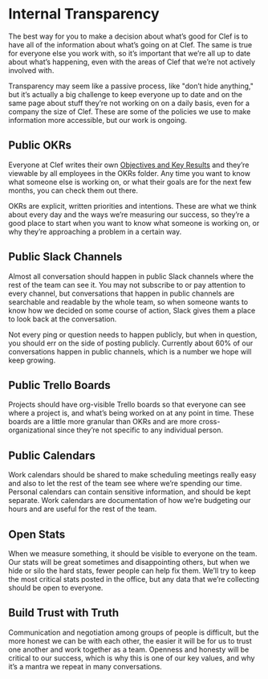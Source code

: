 # Internal Transparency

The best way for you to make a decision about what’s good for Clef is to have all of the information about what’s going on at Clef. The same is true for everyone else you work with, so it’s important that we’re all up to date about what’s happening, even with the areas of Clef that we’re not actively involved with.

Transparency may seem like a passive process, like "don’t hide anything," but it’s actually a big challenge to keep everyone up to date and on the same page about stuff they’re not working on on a daily basis, even for a company the size of Clef. These are some of the policies we use to make information more accessible, but our work is ongoing.

## Public OKRs

Everyone at Clef writes their own [Objectives and Key Results](https://github.com/clef/handbook/blob/master/Onboarding%20Documents/Objectives%20and%20Key%20Results.md) and they’re viewable by all employees in the OKRs folder. Any time you want to know what someone else is working on, or what their goals are for the next few months, you can check them out there.

OKRs are explicit, written priorities and intentions. These are what we think about every day and the ways we’re measuring our success, so they’re a good place to start when you want to know what someone is working on, or why they’re approaching a problem in a certain way.

## Public Slack Channels

Almost all conversation should happen in public Slack channels where the rest of the team can see it. You may not subscribe to or pay attention to every channel, but conversations that happen in public channels are searchable and readable by the whole team, so when someone wants to know how we decided on some course of action, Slack gives them a place to look back at the conversation.

Not every ping or question needs to happen publicly, but when in question, you should err on the side of posting publicly. Currently about 60% of our conversations happen in public channels, which is a number we hope will keep growing.

## Public Trello Boards

Projects should have org-visible Trello boards so that everyone can see where a project is, and what’s being worked on at any point in time. These boards are a little more granular than OKRs and are more cross-organizational since they’re not specific to any individual person. 

## Public Calendars

Work calendars should be shared to make scheduling meetings really easy and also to let the rest of the team see where we’re spending our time. Personal calendars can contain sensitive information, and should be kept separate. Work calendars are documentation of how we’re budgeting our hours and are useful for the rest of the team.

## Open Stats

When we measure something, it should be visible to everyone on the team. Our stats will be great sometimes and disappointing others, but when we hide or silo the hard stats, fewer people can help fix them. We’ll try to keep the most critical stats posted in the office, but any data that we’re collecting should be open to everyone.

## Build Trust with Truth

Communication and negotiation among groups of people is difficult, but the more honest we can be with each other, the easier it will be for us to trust one another and work together as a team. Openness and honesty will be critical to our success, which is why this is one of our key values, and why it’s a mantra we repeat in many conversations.
